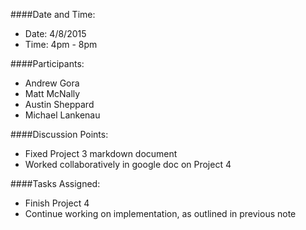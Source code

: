 ####Date and Time:

* Date: 4/8/2015
* Time: 4pm - 8pm


####Participants:

* Andrew Gora
* Matt McNally
* Austin Sheppard
* Michael Lankenau

####Discussion Points:

* Fixed Project 3 markdown document
* Worked collaboratively in google doc on Project 4



####Tasks Assigned:

* Finish Project 4
* Continue working on implementation, as outlined
in previous note

